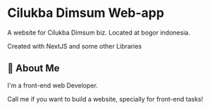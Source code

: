 
# Cilukba Dimsum Web-app

A website for Cilukba Dimsum biz. Located at bogor indonesia.

Created with NextJS and some other Libraries
## 🚀 About Me
I'm a front-end web Developer.

Call me if you want to build a website, specially for front-end tasks!

